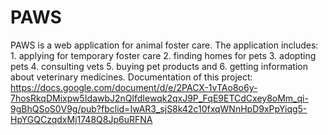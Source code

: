 # PAWS
PAWS is a web application for animal foster care. The application includes: 1. applying for temporary foster care 2. finding homes for pets 3. adopting pets 4. consulting vets 5. buying pet products and 6. getting information about veterinary medicines.
Documentation of this project: https://docs.google.com/document/d/e/2PACX-1vTAo8o6y-7hosRkqDMixpw5IdawbJ2nQlfdIewqk2qxJ9P_FqE9ETCdCxey8oMm_qi-9gBhQSoS0V9g/pub?fbclid=IwAR3_sjS8k42c10fxqWNnHpD9xPpYiqg5-HpYGQCzqdxMj1748Q8Jp6uRFNA
